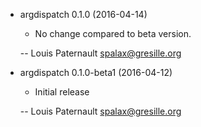 * argdispatch 0.1.0 (2016-04-14)

    * No change compared to beta version.

    -- Louis Paternault <spalax@gresille.org>

* argdispatch 0.1.0-beta1 (2016-04-12)

    * Initial release

    -- Louis Paternault <spalax@gresille.org>
